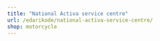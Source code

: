 ```yaml
---
title: "National Activa service centre"
url: /edarikode/national-activa-service-centre/
shop: motorcycle
---
```

